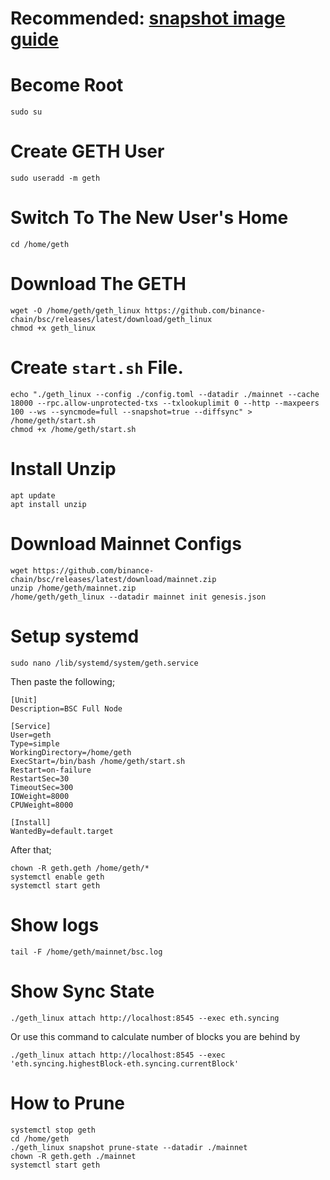  # Recommended: [snapshot image guide](https://github.com/charliedimaggio/bsc-fullnode-installer/blob/main/snapshot-sync.md)


# Become Root
```
sudo su
```

# Create GETH User
```
sudo useradd -m geth
```

# Switch To The New User's Home
```
cd /home/geth
```

# Download The GETH
```
wget -O /home/geth/geth_linux https://github.com/binance-chain/bsc/releases/latest/download/geth_linux
chmod +x geth_linux
```

# Create `start.sh` File.
```
echo "./geth_linux --config ./config.toml --datadir ./mainnet --cache 18000 --rpc.allow-unprotected-txs --txlookuplimit 0 --http --maxpeers 100 --ws --syncmode=full --snapshot=true --diffsync" > /home/geth/start.sh
chmod +x /home/geth/start.sh
```

# Install Unzip
```
apt update
apt install unzip
```

# Download Mainnet Configs
```
wget https://github.com/binance-chain/bsc/releases/latest/download/mainnet.zip
unzip /home/geth/mainnet.zip
/home/geth/geth_linux --datadir mainnet init genesis.json
```

# Setup systemd
```
sudo nano /lib/systemd/system/geth.service
```

Then paste the following;

```
[Unit]
Description=BSC Full Node

[Service]
User=geth
Type=simple
WorkingDirectory=/home/geth
ExecStart=/bin/bash /home/geth/start.sh
Restart=on-failure
RestartSec=30
TimeoutSec=300
IOWeight=8000
CPUWeight=8000

[Install]
WantedBy=default.target
```

After that;

```
chown -R geth.geth /home/geth/*
systemctl enable geth
systemctl start geth
```

# Show logs
```
tail -F /home/geth/mainnet/bsc.log
```

# Show Sync State
```
./geth_linux attach http://localhost:8545 --exec eth.syncing
```
Or use this command to calculate number of blocks you are behind by
```
./geth_linux attach http://localhost:8545 --exec 'eth.syncing.highestBlock-eth.syncing.currentBlock'
```
# How to Prune
```
systemctl stop geth 
cd /home/geth
./geth_linux snapshot prune-state --datadir ./mainnet
chown -R geth.geth ./mainnet
systemctl start geth
```

